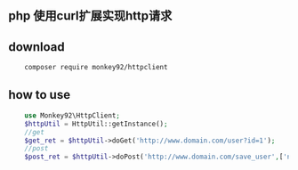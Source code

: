 ## php 使用curl扩展实现http请求

## download 

```sh
	composer require monkey92/httpclient
```

## how to use

```php
	use Monkey92\HttpClient;
	$httpUtil = HttpUtil::getInstance();
	//get
	$get_ret = $httpUtil->doGet('http://www.domain.com/user?id=1');
	//post
	$post_ret = $httpUtil->doPost('http://www.domain.com/save_user',['name'=>'Tom','age'=>100]);
	
```

